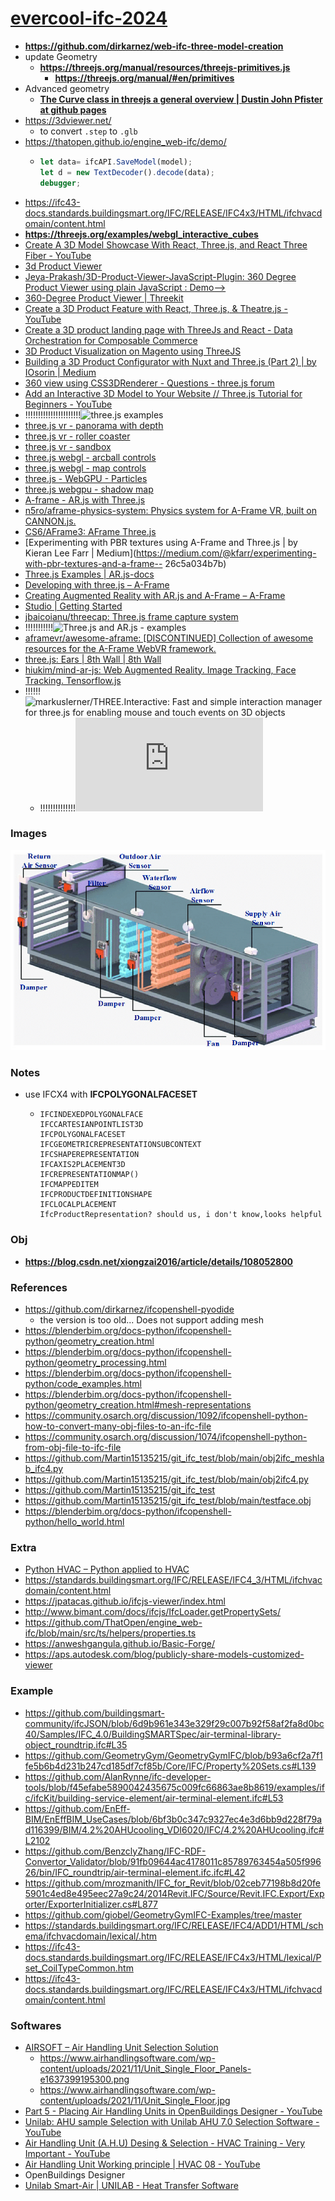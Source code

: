 [evercool-ifc-2024](https://dirkarnez.github.io/evercool-ifc-2024)
==================================================================
- **https://github.com/dirkarnez/web-ifc-three-model-creation**
- update Geometry
  - **https://threejs.org/manual/resources/threejs-primitives.js**
    - **https://threejs.org/manual/#en/primitives**
- Advanced geometry
  - [**The Curve class in threejs a general overview | Dustin John Pfister at github pages**](https://dustinpfister.github.io/2022/06/17/threejs-curve/)
- https://3dviewer.net/
  - to convert `.step` to `.glb`
- https://thatopen.github.io/engine_web-ifc/demo/
  - ```js
    let data= ifcAPI.SaveModel(model);
    let d = new TextDecoder().decode(data);
    debugger;
    ```
- https://ifc43-docs.standards.buildingsmart.org/IFC/RELEASE/IFC4x3/HTML/ifchvacdomain/content.html
- **https://threejs.org/examples/webgl_interactive_cubes**
- [Create A 3D Model Showcase With React, Three.js, and React Three Fiber - YouTube](https://www.youtube.com/watch?v=QaRIHrRclVk)
- [3d Product Viewer](https://3d-product-viewer-with-threejs.netlify.app/)
- [Jeya-Prakash/3D-Product-Viewer-JavaScript-Plugin: 360 Degree Product Viewer using plain JavaScript : Demo-->](https://github.com/Jeya-Prakash/3D-Product-Viewer-JavaScript-Plugin)
- [360-Degree Product Viewer | Threekit](https://www.threekit.com/solutions/360-degree-product-viewer)
- [Create a 3D Product Feature with React, Three.js, & Theatre.js - YouTube](https://www.youtube.com/watch?v=680171tryig)
- [Create a 3D product landing page with ThreeJs and React - Data Orchestration for Composable Commerce](https://www.takeshape.io/articles/create-a-3d-product-landing-page-with-threejs-and-react/)
- [3D Product Visualization on Magento using ThreeJS](https://www.brihaspatitech.com/blog/3d-product-modelling-magento-using-threejs/)
- [Building a 3D Product Configurator with Nuxt and Three.js (Part 2) | by IOsorin | Medium](https://iosorin.medium.com/building-a-3d-product-configurator-using-nuxt-and-three-js-part-2-fc960e19aa18)
- [360 view using CSS3DRenderer - Questions - three.js forum](https://discourse.threejs.org/t/360-view-using-css3drenderer/17045)
- [Add an Interactive 3D Model to Your Website // Three.js Tutorial for Beginners - YouTube](https://www.youtube.com/watch?v=aOQuuotM-Ww)
- !!!!!!!!!!!!!!!!!!!!!!![three.js examples](https://threejs.org/examples/#webgpu_postprocessing_anamorphic)
- [three.js vr - panorama with depth](https://threejs.org/examples/webxr_vr_panorama_depth.html)
- [three.js vr - roller coaster](https://threejs.org/examples/webxr_vr_rollercoaster.html)
- [three.js vr - sandbox](https://threejs.org/examples/webxr_vr_sandbox.html)
- [three.js webgl - arcball controls](https://threejs.org/examples/misc_controls_arcball.html)
- [three.js webgl - map controls](https://threejs.org/examples/misc_controls_map.html)
- [three.js - WebGPU - Particles](https://threejs.org/examples/webgpu_particles.html)
- [three.js webgpu - shadow map](https://threejs.org/examples/webgpu_shadowmap.html)
- [A-frame - AR.js with Three.js](https://codepen.io/soleneramis/pen/KbeoXe)
- [n5ro/aframe-physics-system: Physics system for A-Frame VR, built on CANNON.js.](https://github.com/n5ro/aframe-physics-system)
- [CS6/AFrame3: AFrame Three.js](https://github.com/CS6/AFrame3/tree/master)
- [Experimenting with PBR textures using A-Frame and Three.js | by Kieran Lee Farr | Medium](https://medium.com/@kfarr/experimenting-with-pbr-textures-and-a-frame-- 26c5a034b7b)
- [Three.js Examples | AR.js-docs](https://jeromeetienne.github.io/AR.js-docs/misc/EXAMPLES.html)
- [Developing with three.js – A-Frame](https://aframe.io/docs/1.5.0/introduction/developing-with-threejs.html#accessing-the-three-js-api)
- [Creating Augmented Reality with AR.js and A-Frame – A-Frame](https://aframe.io/blog/arjs/)
- [Studio | Getting Started](https://docs.zap.works/studio/getting-started/)
- [jbaicoianu/threecap: Three.js frame capture system](https://github.com/jbaicoianu/threecap)
- !!!!!!!!!!!![Three.js and AR.js - examples](https://stemkoski.github.io/AR-Examples/)
- [aframevr/awesome-aframe: [DISCONTINUED] Collection of awesome resources for the A-Frame WebVR framework.](https://github.com/aframevr/awesome-aframe)
- [three.js: Ears | 8th Wall | 8th Wall](https://www.8thwall.com/8thwall/ears-threejs)
- [hiukim/mind-ar-js: Web Augmented Reality. Image Tracking, Face Tracking. Tensorflow.js](https://github.com/hiukim/mind-ar-js)
- !!!!!!![markuslerner/THREE.Interactive: Fast and simple interaction manager for three.js for enabling mouse and touch events on 3D objects](https://github.com/markuslerner/THREE.Interactive)
  - !!!!!!!!!!!!!!![THREE.Interactive glTF Example](https://dev.markuslerner.com/three.interactive/examples/gltf.html)
### Images
![](The-structure-diagram-of-the-air-handling-unit-AHU-in-the-laboratory.png)
### Notes
- use IFCX4 with **IFCPOLYGONALFACESET**
  - ```
    IFCINDEXEDPOLYGONALFACE
    IFCCARTESIANPOINTLIST3D
    IFCPOLYGONALFACESET
    IFCGEOMETRICREPRESENTATIONSUBCONTEXT
    IFCSHAPEREPRESENTATION
    IFCAXIS2PLACEMENT3D
    IFCREPRESENTATIONMAP()
    IFCMAPPEDITEM
    IFCPRODUCTDEFINITIONSHAPE
    IFCLOCALPLACEMENT
    IfcProductRepresentation? should us, i don't know,looks helpful
    ```
### Obj
- **https://blog.csdn.net/xiongzai2016/article/details/108052800**
### References
- https://github.com/dirkarnez/ifcopenshell-pyodide
  - the version is too old... Does not support adding mesh
- https://blenderbim.org/docs-python/ifcopenshell-python/geometry_creation.html
- https://blenderbim.org/docs-python/ifcopenshell-python/geometry_processing.html
- https://blenderbim.org/docs-python/ifcopenshell-python/code_examples.html
- https://blenderbim.org/docs-python/ifcopenshell-python/geometry_creation.html#mesh-representations
- https://community.osarch.org/discussion/1092/ifcopenshell-python-how-to-convert-many-obj-files-to-an-ifc-file
- https://community.osarch.org/discussion/1074/ifcopenshell-python-from-obj-file-to-ifc-file
- https://github.com/Martin15135215/git_ifc_test/blob/main/obj2ifc_meshlab_ifc4.py
- https://github.com/Martin15135215/git_ifc_test/blob/main/obj2ifc4.py
- https://github.com/Martin15135215/git_ifc_test
- https://github.com/Martin15135215/git_ifc_test/blob/main/testface.obj
- https://blenderbim.org/docs-python/ifcopenshell-python/hello_world.html

### Extra
- [Python HVAC – Python applied to HVAC](https://pythoncvc.net/?lang=en)
- https://standards.buildingsmart.org/IFC/RELEASE/IFC4_3/HTML/ifchvacdomain/content.html
- https://jpatacas.github.io/ifcjs-viewer/index.html
- http://www.bimant.com/docs/ifcjs/IfcLoader.getPropertySets/
- https://github.com/ThatOpen/engine_web-ifc/blob/main/src/ts/helpers/properties.ts
- https://anweshgangula.github.io/Basic-Forge/
- https://aps.autodesk.com/blog/publicly-share-models-customized-viewer

### Example
- https://github.com/buildingsmart-community/ifcJSON/blob/6d9b961e343e329f29c007b92f58af2fa8d0bc40/Samples/IFC_4.0/BuildingSMARTSpec/air-terminal-library-object_roundtrip.ifc#L35
- https://github.com/GeometryGym/GeometryGymIFC/blob/b93a6cf2a7f1fe5b6b4d231b247cd185df7cf85b/Core/IFC/Property%20Sets.cs#L139
- https://github.com/AlanRynne/ifc-developer-tools/blob/f45efabe5890042435675c009fc66863ae8b8619/examples/ifc/ifcKit/building-service-element/air-terminal-element.ifc#L53
- https://github.com/EnEff-BIM/EnEffBIM_UseCases/blob/6bf3b0c347c9327ec4e3d6bb9d228f79ad116399/BIM/4.2%20AHUcooling_VDI6020/IFC/4.2%20AHUcooling.ifc#L2102
- https://github.com/BenzclyZhang/IFC-RDF-Convertor_Validator/blob/91fb09644ac4178011c85789763454a505f99626/bin/IFC_roundtrip/air-terminal-element.ifc.ifc#L42
- https://github.com/mrozmanith/IFC_for_Revit/blob/02ceb77198b8d20fe5901c4ed8e495eec27a9c24/2014Revit.IFC/Source/Revit.IFC.Export/Exporter/ExporterInitializer.cs#L877
- https://github.com/giobel/GeometryGymIFC-Examples/tree/master
- https://standards.buildingsmart.org/IFC/RELEASE/IFC4/ADD1/HTML/schema/ifchvacdomain/lexical/.htm
- https://ifc43-docs.standards.buildingsmart.org/IFC/RELEASE/IFC4x3/HTML/lexical/Pset_CoilTypeCommon.htm
- https://ifc43-docs.standards.buildingsmart.org/IFC/RELEASE/IFC4x3/HTML/ifchvacdomain/content.html

### Softwares
- [AIRSOFT – Air Handling Unit Selection Solution](https://www.airhandlingsoftware.com/)
  - https://www.airhandlingsoftware.com/wp-content/uploads/2021/11/Unit_Single_Floor_Panels-e1637399195300.png
  - https://www.airhandlingsoftware.com/wp-content/uploads/2021/11/Unit_Single_Floor.jpg
- [Part 5 - Placing Air Handling Units in OpenBuildings Designer - YouTube](https://www.youtube.com/watch?v=cpP3koUY3nI)
- [Unilab: AHU sample Selection with Unilab AHU 7.0 Selection Software - YouTube](https://www.youtube.com/watch?v=qs9gAXqYW7o)
- [Air Handling Unit (A.H.U) Desing & Selection - HVAC Training - Very Important - YouTube](https://www.youtube.com/watch?v=-ZtdefdZNg8)
- [Air Handling Unit Working principle | HVAC 08 - YouTube](https://www.youtube.com/watch?v=62AXWAaN1DQ)
- OpenBuildings Designer
- [Unilab Smart-Air | UNILAB - Heat Transfer Software](https://www.unilab.eu/heat-transfer-software/unilab-smart-air/)
